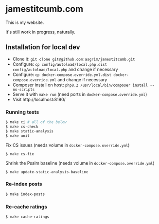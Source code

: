 # jamestitcumb.com

This is my website.

It's still work in progress, naturally.

## Installation for local dev

 * Clone it: `git clone git@github.com:asgrim/jamestitcumb.git`
 * Configure: `cp config/autoload/local.php.dist config/autoload/local.php` and change if necessary
 * Configure: `cp docker-compose.override.yml.dist docker-compose.override.yml` and change if necessary 
 * Composer install on host: `php8.2 /usr/local/bin/composer install --no-scripts`
 * Serve it with `make run` (need ports in `docker-compose.override.yml`)
 * Visit http://localhost:8180/

### Running tests

```bash
$ make ci # all of the below
$ make cs-check
$ make static-analysis
$ make unit
```

Fix CS issues (needs volume in `docker-compose.override.yml`)

```
$ make cs-fix
```

Shrink the Psalm baseline (needs volume in `docker-compose.override.yml`)

```
$ make update-static-analysis-baseline
```

### Re-index posts

```bash
$ make index-posts
```

### Re-cache ratings

```bash
$ make cache-ratings
```
